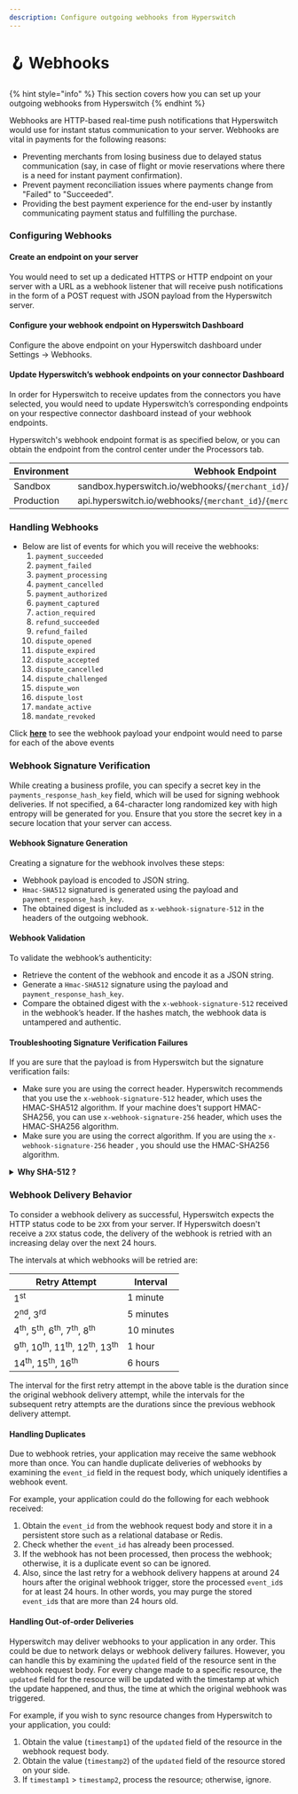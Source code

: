 ```yaml
---
description: Configure outgoing webhooks from Hyperswitch
---
```


# 🪝 Webhooks

{% hint style="info" %}
This section covers how you can set up your outgoing webhooks from Hyperswitch
{% endhint %}

Webhooks are HTTP-based real-time push notifications that Hyperswitch would use for instant status communication to your server. Webhooks are vital in payments for the following reasons:

* Preventing merchants from losing business due to delayed status communication (say, in case of flight or movie reservations where there is a need for instant payment confirmation).
* Prevent payment reconciliation issues where payments change from "Failed" to "Succeeded".
* Providing the best payment experience for the end-user by instantly communicating payment status and fulfilling the purchase.

### Configuring Webhooks

#### Create an endpoint on your server

You would need to set up a dedicated HTTPS or HTTP endpoint on your server with a URL as a webhook listener that will receive push notifications in the form of a POST request with JSON payload from the Hyperswitch server.

#### Configure your webhook endpoint on Hyperswitch Dashboard

Configure the above endpoint on your Hyperswitch dashboard under Settings -> Webhooks.

#### Update Hyperswitch’s webhook endpoints on your connector Dashboard

In order for Hyperswitch to receive updates from the connectors you have selected, you would need to update Hyperswitch’s corresponding endpoints on your respective connector dashboard instead of your webhook endpoints.

Hyperswitch's webhook endpoint format is as specified below, or you can obtain the endpoint from the control center under the Processors tab.

| Environment | Webhook Endpoint                                                          |
| ----------- | ------------------------------------------------------------------------- |
| Sandbox     | sandbox.hyperswitch.io/webhooks/`{merchant_id}`/`{merchant_connector_id}` |
| Production  | api.hyperswitch.io/webhooks/`{merchant_id}`/`{merchant_connector_id}`     |

### Handling Webhooks

* Below are list of events for which you will receive the webhooks:
  1. `payment_succeeded`
  2. `payment_failed`
  3. `payment_processing`
  4. `payment_cancelled`
  5. `payment_authorized`
  6. `payment_captured`
  7. `action_required`
  8. `refund_succeeded`
  9. `refund_failed`
  10. `dispute_opened`
  11. `dispute_expired`
  12. `dispute_accepted`
  13. `dispute_cancelled`
  14. `dispute_challenged`
  15. `dispute_won`
  16. `dispute_lost`
  17. `mandate_active`
  18. `mandate_revoked`

Click [**here**](https://api-reference.hyperswitch.io/api-reference/schemas/outgoing--webhook) to see the webhook payload your endpoint would need to parse for each of the above events

### Webhook Signature Verification

While creating a business profile, you can specify a secret key in the `payments_response_hash_key` field, which will be used for signing webhook deliveries. If not specified, a 64-character long randomized key with high entropy will be generated for you. Ensure that you store the secret key in a secure location that your server can access.

#### Webhook Signature Generation

Creating a signature for the webhook involves these steps:

* Webhook payload is encoded to JSON string.
* `Hmac-SHA512` signatured is generated using the payload and `payment_response_hash_key`.
* The obtained digest is included as `x-webhook-signature-512` in the headers of the outgoing webhook.

#### Webhook Validation

To validate the webhook’s authenticity:

* Retrieve the content of the webhook and encode it as a JSON string.
* Generate a  `Hmac-SHA512` signature using the payload and `payment_response_hash_key`.
* Compare the obtained digest with the `x-webhook-signature-512` received in the webhook’s header. If the hashes match, the webhook data is untampered and authentic.

#### Troubleshooting Signature Verification Failures

If you are sure that the payload is from Hyperswitch but the signature verification fails:

* Make sure you are using the correct header. Hyperswitch recommends that you use the `x-webhook-signature-512` header, which uses the HMAC-SHA512 algorithm. If your machine does't support HMAC-SHA256,  you can use `x-webhook-signature-256` header, which uses the HMAC-SHA256 algorithm.
* Make sure you are using the correct algorithm. If you are using the `x-webhook-signature-256` header , you should use the HMAC-SHA256 algorithm.

<details>

<summary><strong>Why SHA-512 ?</strong></summary>

SHA-512 is a robust cryptographic hash function designed for security. It generates a fixed-size 512-bit (64-byte) output, making it suitable for tasks such as creating digital signatures, password hashing, and ensuring data integrity.

</details>

### Webhook Delivery Behavior

To consider a webhook delivery as successful, Hyperswitch expects the HTTP status code to be `2XX` from your server.
If Hyperswitch doesn't receive a `2XX` status code, the delivery of the webhook is retried with an increasing delay over the next 24 hours.

The intervals at which webhooks will be retried are:

| Retry Attempt                                                                      | Interval    |
| ---------------------------------------------------------------------------------- | ----------- |
| 1<sup>st</sup>                                                                     |  1 minute   |
| 2<sup>nd</sup>, 3<sup>rd</sup>                                                     |  5 minutes  |
| 4<sup>th</sup>, 5<sup>th</sup>, 6<sup>th</sup>, 7<sup>th</sup>, 8<sup>th</sup>     | 10 minutes  |
| 9<sup>th</sup>, 10<sup>th</sup>, 11<sup>th</sup>, 12<sup>th</sup>, 13<sup>th</sup> |  1 hour     |
| 14<sup>th</sup>, 15<sup>th</sup>, 16<sup>th</sup>                                  |  6 hours    |

The interval for the first retry attempt in the above table is the duration since the original webhook delivery attempt, while the intervals for the subsequent retry attempts are the durations since the previous webhook delivery attempt.

#### Handling Duplicates

Due to webhook retries, your application may receive the same webhook more than once.
You can handle duplicate deliveries of webhooks by examining the `event_id` field in the request body, which uniquely identifies a webhook event.

For example, your application could do the following for each webhook received:

1. Obtain the `event_id` from the webhook request body and store it in a persistent store such as a relational database or Redis.
2. Check whether the `event_id` has already been processed.
3. If the webhook has not been processed, then process the webhook; otherwise, it is a duplicate event so can be ignored.
4. Also, since the last retry for a webhook delivery happens at around 24 hours after the original webhook trigger, store the processed `event_id`s for at least 24 hours. In other words, you may purge the stored `event_id`s that are more than 24 hours old.

#### Handling Out-of-order Deliveries

Hyperswitch may deliver webhooks to your application in any order.
This could be due to network delays or webhook delivery failures.
However, you can handle this by examining the `updated` field of the resource sent in the webhook request body.
For every change made to a specific resource, the `updated` field for the resource will be updated with the timestamp at which the update happened, and thus, the time at which the original webhook was triggered.

For example, if you wish to sync resource changes from Hyperswitch to your application, you could:

1. Obtain the value (`timestamp1`) of the `updated` field of the resource in the webhook request body.
2. Obtain the value (`timestamp2`) of the `updated` field of the resource stored on your side.
3. If `timestamp1` > `timestamp2`, process the resource; otherwise, ignore.

